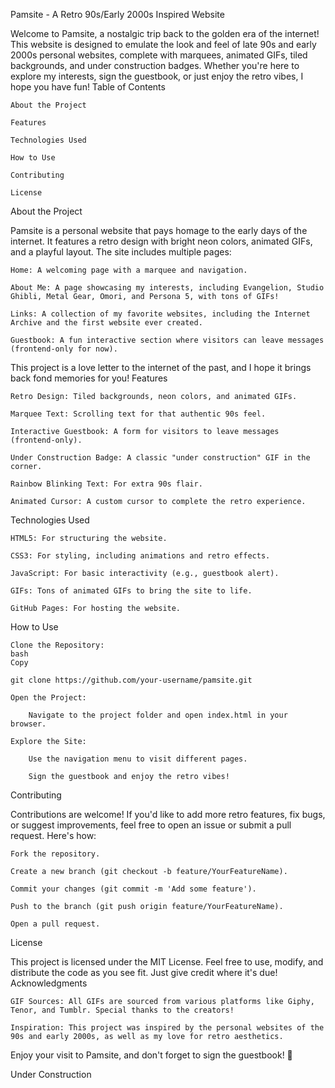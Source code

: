 Pamsite - A Retro 90s/Early 2000s Inspired Website

Welcome to Pamsite, a nostalgic trip back to the golden era of the internet! This website is designed to emulate the look and feel of late 90s and early 2000s personal websites, complete with marquees, animated GIFs, tiled backgrounds, and under construction badges. Whether you're here to explore my interests, sign the guestbook, or just enjoy the retro vibes, I hope you have fun!
Table of Contents

    About the Project

    Features

    Technologies Used

    How to Use

    Contributing

    License

About the Project

Pamsite is a personal website that pays homage to the early days of the internet. It features a retro design with bright neon colors, animated GIFs, and a playful layout. The site includes multiple pages:

    Home: A welcoming page with a marquee and navigation.

    About Me: A page showcasing my interests, including Evangelion, Studio Ghibli, Metal Gear, Omori, and Persona 5, with tons of GIFs!

    Links: A collection of my favorite websites, including the Internet Archive and the first website ever created.

    Guestbook: A fun interactive section where visitors can leave messages (frontend-only for now).

This project is a love letter to the internet of the past, and I hope it brings back fond memories for you!
Features

    Retro Design: Tiled backgrounds, neon colors, and animated GIFs.

    Marquee Text: Scrolling text for that authentic 90s feel.

    Interactive Guestbook: A form for visitors to leave messages (frontend-only).

    Under Construction Badge: A classic "under construction" GIF in the corner.

    Rainbow Blinking Text: For extra 90s flair.

    Animated Cursor: A custom cursor to complete the retro experience.

Technologies Used

    HTML5: For structuring the website.

    CSS3: For styling, including animations and retro effects.

    JavaScript: For basic interactivity (e.g., guestbook alert).

    GIFs: Tons of animated GIFs to bring the site to life.

    GitHub Pages: For hosting the website.

How to Use

    Clone the Repository:
    bash
    Copy

    git clone https://github.com/your-username/pamsite.git

    Open the Project:

        Navigate to the project folder and open index.html in your browser.

    Explore the Site:

        Use the navigation menu to visit different pages.

        Sign the guestbook and enjoy the retro vibes!

Contributing

Contributions are welcome! If you'd like to add more retro features, fix bugs, or suggest improvements, feel free to open an issue or submit a pull request. Here's how:

    Fork the repository.

    Create a new branch (git checkout -b feature/YourFeatureName).

    Commit your changes (git commit -m 'Add some feature').

    Push to the branch (git push origin feature/YourFeatureName).

    Open a pull request.

License

This project is licensed under the MIT License. Feel free to use, modify, and distribute the code as you see fit. Just give credit where it's due!
Acknowledgments

    GIF Sources: All GIFs are sourced from various platforms like Giphy, Tenor, and Tumblr. Special thanks to the creators!

    Inspiration: This project was inspired by the personal websites of the 90s and early 2000s, as well as my love for retro aesthetics.

Enjoy your visit to Pamsite, and don't forget to sign the guestbook! 🎉

Under Construction

